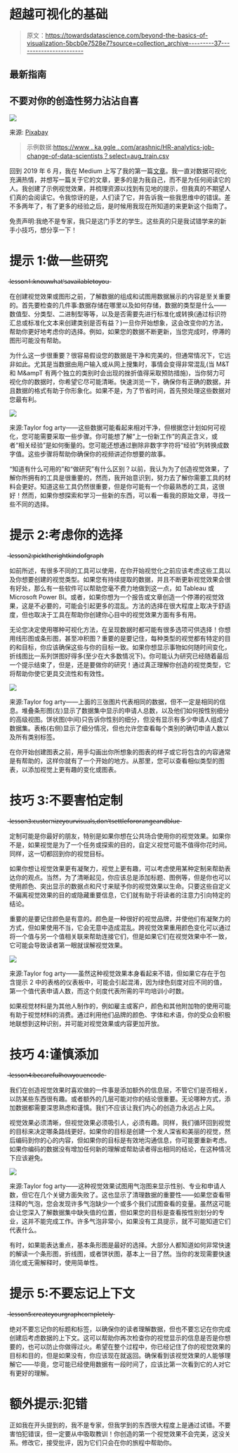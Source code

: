 # 超越可视化的基础

> 原文：<https://towardsdatascience.com/beyond-the-basics-of-visualization-5bcb0e7528e7?source=collection_archive---------37----------------------->

## 最新指南

## 不要对你的创造性努力沾沾自喜

![](img/9b93cf8344ba9dc16f11d4ff26aa2268.png)

来源: [Pixabay](https://pixabay.com/photos/chart-graph-finance-financial-data-2779164/)

> 示例数据:[https://www . ka ggle . com/arashnic/HR-analytics-job-change-of-data-scientists？select=aug_train.csv](https://www.kaggle.com/arashnic/hr-analytics-job-change-of-data-scientists?select=aug_train.csv)

回到 2019 年 6 月，我在 Medium 上写了我的第一篇[文章](/beyond-bar-graphs-and-pie-charts-beb7f48cda5d)。我一直对数据可视化充满热情，并想写一篇关于它的文章，更多的是为我自己，而不是为任何阅读它的人。我创建了示例视觉效果，并梳理资源以找到有见地的提示，但我真的不期望人们真的会阅读它。令我惊讶的是，人们读了它，并告诉我一些我思维中的错误。差不多两年了，有了更多的经验之后，是时候用我现在所知道的来更新这个指南了。

免责声明:我绝不是专家，我只是这门手艺的学生。这些真的只是我试错学来的新手小技巧，想分享一下！

# 提示 1:做一些研究

l̶e̶s̶s̶o̶n̶̶1̶:̶̶k̶n̶o̶w̶̶w̶h̶a̶t̶'̶s̶̶a̶v̶a̶i̶l̶a̶b̶l̶e̶̶t̶o̶̶y̶o̶u̶

在创建视觉效果或图形之前，了解数据的组成和试图用数据展示的内容是至关重要的。首先要检查的几件事:数据存储在哪里以及如何存储，数据的类型是什么——数值型、分类型、二进制型等等，以及是否需要先进行标准化或转换(通过标识符汇总或标准化文本来创建类别是否有益？)一旦你开始想象，这会改变你的方法，帮助你更好地考虑你的选择。例如，如果您的数据不断更新，当您完成时，停滞的图形可能没有帮助。

为什么这一步很重要？很容易假设您的数据是干净和完美的，但通常情况下，它远非如此。尤其是当数据由用户输入或从网上搜集时，事情会变得非常混乱(当 M&T 和 M&ampT 有两个独立的类别时会出现的挫折值得采取预防措施)，当你努力可视化你的数据时，你希望它尽可能清晰。快速浏览一下，确保你有正确的数据，并且数据的格式有助于你形象化。如果不是，为了节省时间，首先预处理这些数据对您最有利。

![](img/56534aea7b61648fb2456e85fc964e4c.png)

来源:Taylor fog arty——这些数据可能看起来相对干净，但根据您计划如何可视化，您可能需要采取一些步骤。你可能想了解“上一份新工作”的真正含义，或者“相关经验”是如何衡量的。您可能还想通过删除非数字字符将“经验”列转换成数字值。这些步骤将帮助你确保你的视频讲述你想要的故事。

“知道有什么可用的”和“做研究”有什么区别？以前，我认为为了创造视觉效果，了解你所拥有的工具是很重要的，然而，我开始意识到，努力去了解你需要工具的材料会更好。知道这些工具仍然很重要，但是你可能有一个你最熟悉的工具，这很好！然而，如果你想探索和学习一些新的东西，可以看一看我的原始文章，寻找一些不同的选择。

# **提示 2:考虑你的选择**

̶l̶e̶s̶s̶o̶n̶̶2̶:̶̶p̶i̶c̶k̶̶t̶h̶e̶̶r̶i̶g̶h̶t̶̶k̶i̶n̶d̶̶o̶f̶̶g̶r̶a̶p̶h̶

如前所述，有很多不同的工具可以使用，在你开始视觉化之前应该考虑这些工具以及你想要创建的视觉类型。如果您有持续提取的数据，并且不断更新视觉效果会很有好处，那么有一些软件可以帮助您毫不费力地做到这一点，如 Tableau 或 Microsoft Power BI。或者，如果你想为一个报告或文章创造一个停滞的视觉效果，这是不必要的，可能会引起更多的混乱。方法的选择在很大程度上取决于舒适度，但也取决于工具在帮助你创建你心目中的视觉效果方面有多有用。

无论您决定使用哪种可视化方法，在呈现数据时都可能有很多选项可供选择！你想用线形图或条形图，甚至冲积图？重要的是要记住，每种类型的视觉都有特定的目的和目标，你应该确保这些与你的目标一致。如果你想显示事物如何随时间变化，折线图比一系列饼图好得多(至少在大多数情况下)。你可能认为研究已经随着最后一个提示结束了，但是，还是要做你的研究！通过真正理解你创造的视觉类型，它将帮助你使它更具交流性和有效性。

![](img/c4a84d6f4794b91849395f7e4029fca0.png)

来源:Taylor fog arty——上面的三张图片代表相同的数据，但不一定是相同的信息。堆叠条形图(左)显示了数据集中显示的申请人总数，以及他们如何按性别细分的高级视图。饼状图(中间)只告诉你性别的细分，但没有显示有多少申请人组成了数据集。表格(右侧)显示了细分情况，但也允许您查看每个类别的确切申请人数以及所有类别标签。

在你开始创建图表之前，用手勾画出你所想象的图表的样子或它将包含的内容通常是有帮助的，这样你就有了一个开始的地方。从那里，您可以查看相似类型的图表，以添加视觉上更有趣的变化或图表。

# 技巧 3:不要害怕定制

̶l̶e̶s̶s̶o̶n̶̶3̶:̶̶c̶u̶s̶t̶o̶m̶i̶z̶e̶̶y̶o̶u̶r̶̶v̶i̶s̶u̶a̶l̶s̶,̶̶d̶o̶n̶'̶t̶̶s̶e̶t̶t̶l̶e̶̶f̶o̶r̶̶o̶r̶a̶n̶g̶e̶̶a̶n̶d̶̶b̶l̶u̶e̶

定制可能是你最好的朋友，特别是如果你想在公共场合使用你的视觉效果。如果你不是，如果视觉是为了一个任务或探索的目的，自定义视觉可能不值得你花时间。同样，这一切都回到你的视觉目标。

如果你想让视觉效果更有凝聚力，视觉上更有趣，可以考虑使用某种定制来帮助表达你的观点。当然，为了清晰起见，你应该总是添加标题、图例等，但是你也可以使用颜色、突出显示的数据点和尺寸来赋予你的视觉效果以生命。只要这些自定义不偏离视觉效果的目的或隐藏重要信息，它们就有助于将读者的注意力引向特定的结论。

重要的是要记住颜色是有意的。颜色是一种很好的视觉品牌，并使他们有凝聚力的方式，但如果使用不当，它会无意中造成混乱。跨视觉效果重用颜色变化可以通过将一个值与另一个值相关联来帮助连接它们，但是如果它们在视觉效果中不一致，它可能会导致读者第一眼就误解视觉效果。

![](img/a53d43d27d633cb1bf2c896f605ab7b0.png)

来源:Taylor fog arty——虽然这种视觉效果本身看起来不错，但如果它存在于包含提示 2 中的表格的仪表板中，可能会引起混淆，因为绿色刻度对应不同的值，第一个值代表申请人数，而这个刻度代表所需的平均培训小时数。

如果视觉材料是为其他人制作的，例如雇主或客户，颜色和其他附加物的使用可能有助于视觉材料的消费。通过利用他们品牌的颜色、字体和术语，你的受众会积极地联想到这种识别，并可能对视觉效果或内容更加开放。

# 技巧 4:谨慎添加

̶l̶e̶s̶s̶o̶n̶̶4̶:̶̶b̶e̶̶c̶a̶r̶e̶f̶u̶l̶̶h̶o̶w̶̶y̶o̶u̶̶e̶n̶c̶o̶d̶e̶

我们在创造视觉效果时喜欢做的一件事是添加额外的信息层，不管它们是否相关，以防某些东西很有趣。或者额外的几层可能对你的结论很重要。无论哪种方式，添加数据都需要深思熟虑和谨慎。我们不应该让我们内心的创造力永远占上风。

视觉效果必须清晰，但视觉效果必须吸引人，必须有趣。同样，我们循环回到视觉的目标来决定哪条路线更好。如果你的目标是创建一个发人深省和美丽的视觉，然后编码到你的心的内容，但如果你的目标是有效地沟通信息，你可能要重新考虑。如果你编码的数据没有增加任何新的理解或帮助读者得出相同的结论，在这种情况下应该避免。

![](img/00929214421ae906cb3a1c20cd7c38e8.png)

来源:Taylor fog arty——这种视觉效果试图用气泡图来显示性别、专业和申请人数，但它在几个关键方面失败了。这也显示了清理数据的重要性——如果您查看带注释的气泡，您会发现许多气泡缺少一个或多个我们试图查看的变量。虽然这可能会让您深入了解数据集中缺失值的位置，但如果您的目标是查看按性别划分的专业，这并不能完成工作。许多气泡非常小，如果没有工具提示，就不可能知道它们代表什么。

有时，如果能表达重点，基本条形图是最好的选择。大部分人都知道如何非常快速的解读一个条形图，折线图，或者饼状图，基本上一目了然。当你的发现需要快速消化或无需解释时，使用简单性。

# 提示 5:不要忘记上下文

̶l̶e̶s̶s̶o̶n̶̶5̶:̶̶c̶r̶e̶a̶t̶e̶̶y̶o̶u̶r̶̶g̶r̶a̶p̶h̶̶c̶o̶m̶p̶l̶e̶t̶e̶l̶y̶

绝对不要忘记你的标题和标签，以确保你的读者理解数据，但也不要忘记在你完成创建后考虑数据的上下文。这可以帮助你再次检查你的视觉显示的信息是否是你想要的，也可以防止你做得过火。希望在整个过程中，你已经记住了你的视觉效果的目标和目的，但是如果没有，你应该现在就返回。确保看到该视觉效果的人能够理解它——毕竟，您可能已经使用数据有一段时间了，应该比第一次看到它的人对它有更好的理解。

# 额外提示:犯错

正如我在开头提到的，我不是专家，但我学到的东西很大程度上是通过试错。不要害怕犯错误，但一定要从中吸取教训！你创造的第一个视觉效果不会完美，这没关系。修改它，接受批评，因为它们只会在你的旅程中帮助你。